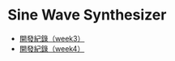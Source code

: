 # Sine Wave Synthesizer

- [開發紀錄（week3）](https://hackmd.io/@kuouu/DSP_week3)
- [開發紀錄（week4）](https://hackmd.io/@kuouu/DSP_week4)
